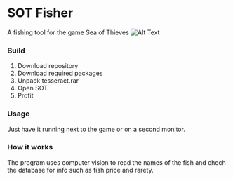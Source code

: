 # SOT Fisher
A fishing tool for the game Sea of Thieves 
![Alt Text](https://github.com/KaiSomething/MinePath/blob/main/images/demo.gif)

### Build
1. Download repository
2. Download required packages
3. Unpack tesseract.rar
3. Open SOT
4. Profit

### Usage  
Just have it running next to the game or on a second monitor.

### How it works
The program uses computer vision to read the names of the fish and chech the database for info such as fish price and rarety.
